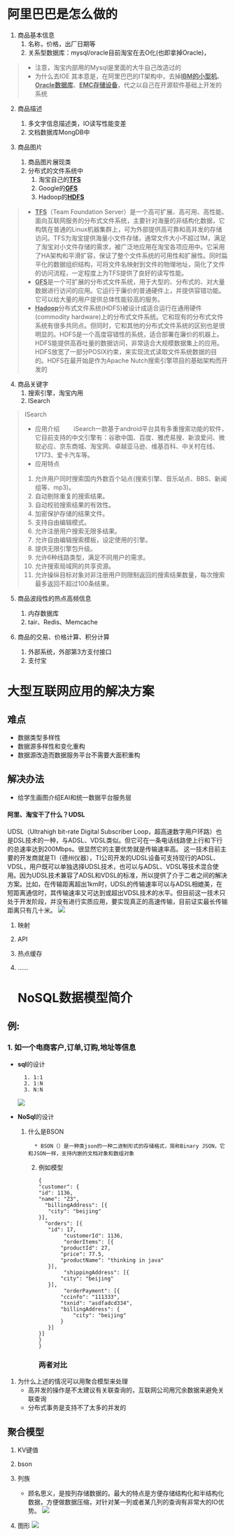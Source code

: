 # 阿里巴巴是怎么做的

1. 商品基本信息
   1. 名称，价格，出厂日期等
   2. 关系型数据库：mysql/oracle目前淘宝在去O化(也即拿掉Oracle)，

> * 注意，淘宝内部用的Mysql是里面的大牛自己改造过的
> * 为什么去IOE
>   其本意是，在阿里巴巴的IT架构中，去掉<u>**IBM的小型机**</u>、<u>**Oracle数据库**</u>、<u>**EMC存储设备**</u>，代之以自己在开源软件基础上开发的系统

2. 商品描述
   1. 多文字信息描述类，IO读写性能变差
   2. 文档数据库MongDB中

3. 商品图片
   1. 商品图片展现类
   2. 分布式的文件系统中
      1. 淘宝自己的<u>**TFS**</u>
      2. Google的<u>**GFS**</u>
      3. Hadoop的<u>**HDFS**</u>

> * <u>**TFS**</u>（Team Foundation Server）是一个高可扩展、高可用、高性能、面向互联网服务的分布式文件系统，主要针对海量的非结构化数据，它构筑在普通的Linux机器集群上，可为外部提供高可靠和高并发的存储访问。TFS为淘宝提供海量小文件存储，通常文件大小不超过1M，满足了淘宝对小文件存储的需求，被广泛地应用在淘宝各项应用中。它采用了HA架构和平滑扩容，保证了整个文件系统的可用性和扩展性。同时扁平化的数据组织结构，可将文件名映射到文件的物理地址，简化了文件的访问流程，一定程度上为TFS提供了良好的读写性能。
> * <u>**GFS**</u>是一个可扩展的分布式文件系统，用于大型的、分布式的、对大量数据进行访问的应用。它运行于廉价的普通硬件上，并提供容错功能。它可以给大量的用户提供总体性能较高的服务。
> * <u>**Hadoop**</u>分布式文件系统(HDFS)被设计成适合运行在通用硬件(commodity hardware)上的分布式文件系统。它和现有的分布式文件系统有很多共同点。但同时，它和其他的分布式文件系统的区别也是很明显的。HDFS是一个高度容错性的系统，适合部署在廉价的机器上。HDFS能提供高吞吐量的数据访问，非常适合大规模数据集上的应用。HDFS放宽了一部分POSIX约束，来实现流式读取文件系统数据的目的。HDFS在最开始是作为Apache Nutch搜索引擎项目的基础架构而开发的

4. 商品关键字
   1. 搜索引擎，淘宝内用
   2. ISearch

> ISearch
> 
> * 应用介绍　　
>   iSearch一款基于android平台具有多重搜索功能的软件，它目前支持的中文引擎有：谷歌中国、百度、雅虎易搜、新浪爱问、微软必应、京东商城、淘宝网、卓越亚马逊、维基百科、中关村在线、17173、爱卡汽车等。　　
> * 应用特点　　
> 1. 允许用户同时搜索国内外数百个站点(搜索引擎、音乐站点、BBS、新闻组等、mp3)。　　
> 2. 自动剔除重复的搜索结果。　　
> 3. 自动校验搜索结果的有效性。　　
> 4. 加密保护存储的结果文件。　　
> 5. 支持自由编辑模式。　　
> 6. 允许注册用户搜索无限多结果。　　
> 7. 允许自由编辑搜索模板，设定使用的引擎。　　
> 8. 提供无限引擎包升级。　　
> 9. 允许6种线路类型，满足不同用户的需求。　　
> 10. 允许搜索局域网的共享资源。　　
> 11. 允许操纵目标对象对非注册用户则限制返回的搜索结果数量，每次搜索最多返回不超过100条结果。

5. 商品波段性的热点高频信息
   1. 内存数据库
   2. tair、Redis、Memcache

6. 商品的交易、价格计算、积分计算
   1. 外部系统，外部第3方支付接口
   2. 支付宝

# 大型互联网应用的解决方案

## 难点

* 数据类型多样性
* 数据源多样性和变化重构
* 数据源改造而数据服务平台不需要大面积重构

## 解决办法

* 给学生画图介绍EAI和统一数据平台服务层

#### 阿里、淘宝干了什么？UDSL

UDSL（Ultrahigh bit-rate Digital Subscriber Loop，超高速数字用户环路）也是DSL技术的一种，与ADSL、VDSL类似。但它可在一条电话线路使上行和下行的总速率达到200Mbps。很显然它的主要优势就是传输速率高。
这一技术目前主要的开发商就是TI（德州仪器），TI公司开发的UDSL设备可支持现行的ADSL、VDSL，用户既可以单独选择UDSL技术，也可以与ADSL、VDSL等技术混合使用。因为UDSL技术兼容了ADSL和VDSL的标准，所以提供了介于二者之间的解决方案。比如，在传输距离超出1km时，UDSL的传输速率可以与ADSL相媲美，在短距离通信时，其传输速率又可达到或超出VDSL技术的水平。但目前这一技术只处于开发阶段，并没有进行实质应用，要实现真正的高速传输，目前证实最长传输距离只有几十米。
![](https://upload-images.jianshu.io/upload_images/13055171-bddd62ae533e2ea9.png?imageMogr2/auto-orient/strip%7CimageView2/2/w/1240)

1. 映射
2. API
3. 热点缓存
4. ......
   
   # NoSQL数据模型简介

## 例:

### 1. 如一个电商客户,订单,订购,地址等信息

* **sql**的设计
  
        1. 1:1
        2. 1:N
        3. N:N
  
  ![](https://upload-images.jianshu.io/upload_images/13055171-a908d681ae081421.png?imageMogr2/auto-orient/strip%7CimageView2/2/w/1240)

* **NoSql**的设计
  
  1. 什么是BSON
     
           * BSON（）是一种类json的一种二进制形式的存储格式，简称Binary JSON，它和JSON一样，支持内嵌的文档对象和数组对象
     
     2. 例如模型
        
        ```
        {
        "customer": {
        "id": 1136,
        "name": "Z3",
          "billingAddress": [{
           "city": "beijing"
        }],
          "orders": [{
           "id": 17,
                "customerId": 1136,
                "orderItems": [{
               "productId": 27,
               "price": 77.5,
               "productName": "thinking in java"
           }],
                "shippingAddress": [{
               "city": "beijing"
           }],
                "orderPayment": [{
               "ccinfo": "111333",
               "txnid": "asdfadcd334",
               "billingAddress": {
                   "city": "beijing"
               }
           }]
        }]
        }
        }
        ```
        
        ### 两者对比
1. 为什么上述的情况可以用聚合模型来处理
   * 高并发的操作是不太建议有关联查询的，互联网公司用冗余数据来避免关联查询
   * 分布式事务是支持不了太多的并发的

## 聚合模型

1. KV键值

2. bson

3. 列族
   
   * 顾名思义，是按列存储数据的。最大的特点是方便存储结构化和半结构化数据，方便做数据压缩，对针对某一列或者某几列的查询有非常大的IO优势。
     ![](https://upload-images.jianshu.io/upload_images/13055171-36dc377048b72100.png?imageMogr2/auto-orient/strip%7CimageView2/2/w/1240)

4. 图形
   ![](https://upload-images.jianshu.io/upload_images/13055171-9459b18ccf5f21de.png?imageMogr2/auto-orient/strip%7CimageView2/2/w/1240)
